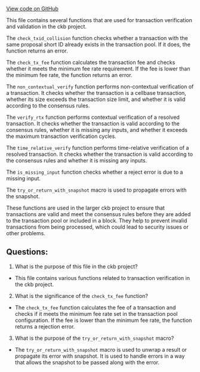 [View code on GitHub](https://github.com/nervosnetwork/ckb/tx-pool/src/util.rs)

This file contains several functions that are used for transaction verification and validation in the ckb project. 

The `check_txid_collision` function checks whether a transaction with the same proposal short ID already exists in the transaction pool. If it does, the function returns an error. 

The `check_tx_fee` function calculates the transaction fee and checks whether it meets the minimum fee rate requirement. If the fee is lower than the minimum fee rate, the function returns an error. 

The `non_contextual_verify` function performs non-contextual verification of a transaction. It checks whether the transaction is a cellbase transaction, whether its size exceeds the transaction size limit, and whether it is valid according to the consensus rules. 

The `verify_rtx` function performs contextual verification of a resolved transaction. It checks whether the transaction is valid according to the consensus rules, whether it is missing any inputs, and whether it exceeds the maximum transaction verification cycles. 

The `time_relative_verify` function performs time-relative verification of a resolved transaction. It checks whether the transaction is valid according to the consensus rules and whether it is missing any inputs. 

The `is_missing_input` function checks whether a reject error is due to a missing input. 

The `try_or_return_with_snapshot` macro is used to propagate errors with the snapshot. 

These functions are used in the larger ckb project to ensure that transactions are valid and meet the consensus rules before they are added to the transaction pool or included in a block. They help to prevent invalid transactions from being processed, which could lead to security issues or other problems.
## Questions: 
 1. What is the purpose of this file in the ckb project?
- This file contains various functions related to transaction verification in the ckb project.

2. What is the significance of the `check_tx_fee` function?
- The `check_tx_fee` function calculates the fee of a transaction and checks if it meets the minimum fee rate set in the transaction pool configuration. If the fee is lower than the minimum fee rate, the function returns a rejection error.

3. What is the purpose of the `try_or_return_with_snapshot` macro?
- The `try_or_return_with_snapshot` macro is used to unwrap a result or propagate its error with snapshot. It is used to handle errors in a way that allows the snapshot to be passed along with the error.